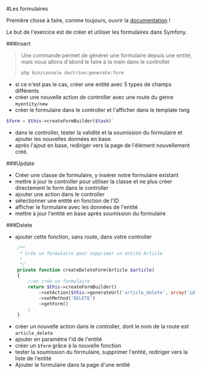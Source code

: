 #Les formulaires

Première chose à faire, comme toujours, ouvrir la [documentation](http://symfony.com/doc/current/forms.html) !

Le but de l'exercice est de créer et utiliser les formulaires dans Symfony.


###Insert

> Une commande permet de générer une formulaire depuis une entité, mais nous allons d'abord le faire à la main dans le controller
>
> ```bash
> php bin/console doctrine:generate:form
> ```

- si ce n'est pas le cas, créer une entité avec 5 types de champs différents
- créer une nouvelle action de controller avec une route du genre `myentity/new`
- créer le formulaire dans le controller et l'afficher dans le template twig

```php
$form = $this->createFormBuilder($task)`
```

- dans le controller, tester la validité et la soumission du formulaire et ajouter les nouvelles données en base.
- après l'ajout en base, rediriger vers la page de l'élément nouvellement créé.


###Update

- Créer une classe de formulaire, y insérer notre formulaire existant
- mettre à jour le controller pour utiliser la classe et ne plus créer directement le form dans le controller
- ajouter une action dans le controller
- sélectionner une entité en fonction de l'ID
- afficher le formulaire avec les données de l'entité
- mettre à jour l'entité en base après soumission du formulaire


###Delete

- ajouter cette fonction, sans route, dans votre controller

```php
    /**
     * Crée un formulaire pour supprimer un entité Article
     *
     */
    private function createDeleteForm(Article $article)
    {
        //on crée un formulaire
        return $this->createFormBuilder()
            ->setAction($this->generateUrl('article_delete', array('id' => $article->getId())))
            ->setMethod('DELETE')
            ->getForm()
        ;
    }
```

- créer un nouvelle action dans le controller, dont le nom de la route est `article_delete`
- ajouter en paramètre l'id de l'entité
- créer un `$form` grâce à la nouvelle fonction
- tester la soumission du formulaire, supprimer l'entité, rediriger vers la liste de l'entité
- Ajouter le formulaire dans la page d'une entité